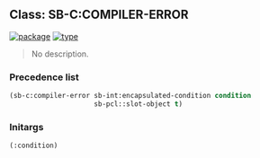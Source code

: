 ## Class: SB-C:COMPILER-ERROR
[![package](https://img.shields.io/badge/Package-SB--C-5f9ea0.svg?style=social&colorA=999999)](../) [![type](https://img.shields.io/badge/Type-Class-5f9ea0.svg?style=social&colorA=999999)](../#class) 

> No description.

### Precedence list
```cl
(sb-c:compiler-error sb-int:encapsulated-condition condition
                     sb-pcl::slot-object t)
```
### Initargs
```cl
(:condition)
```
